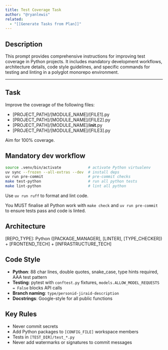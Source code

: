 ```yaml
---
title: Test Coverage Task
author: "@ryanlewis"
related:
  - "[[Generate Tasks from Plan]]"
---
```


## Description

This prompt provides comprehensive instructions for improving test coverage in Python projects. It includes mandatory development workflows, architecture details, code style guidelines, and specific commands for testing and linting in a polyglot monorepo environment.

---

## Task

Improve the coverage of the following files:

- [PROJECT_PATH]/[MODULE_NAME]/[FILE1].py
- [PROJECT_PATH]/[MODULE_NAME]/[FILE2].py
- [PROJECT_PATH]/[MODULE_NAME]/__init__.py
- [PROJECT_PATH]/[MODULE_NAME]/[FILE3].py

Aim for 100% coverage.

## Mandatory dev workflow

```bash
source .venv/bin/activate            # activate Python virtualenv
uv sync --frozen --all-extras --dev  # install deps
uv run pre-commit                    # pre-commit checks
make test-python                     # run all python tests
make lint-python                     # lint all python
```

Use `uv run ruff` to format and lint code.

You MUST finalise all Python work with `make check` and `uv run pre-commit` to ensure tests pass and code is linted.

## Architecture

[REPO_TYPE]: Python ([PACKAGE_MANAGER], [LINTER], [TYPE_CHECKER]) + [FRONTEND_TECH] + [INFRASTRUCTURE_TECH]

## Code Style

- **Python**: 88 char lines, double quotes, snake_case, type hints required, AAA test pattern
- **Testing**: pytest with `conftest.py` fixtures, `models.ALLOW_MODEL_REQUESTS = False` blocks API calls
- **Branch naming**: `type/personid-jiraid-description`
- **Docstrings**: Google-style for all public functions

## Key Rules

- Never commit secrets
- Add Python packages to `[CONFIG_FILE]` workspace members
- Tests in `[TEST_DIR]/test_*.py`
- Never add watermarks or signatures to commit messages
